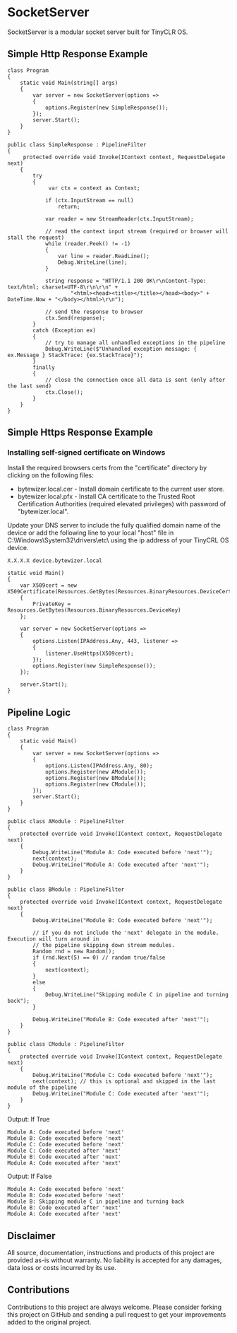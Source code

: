 # SocketServer

SocketServer is a modular socket server built for TinyCLR OS.



## Simple Http Response Example

```CSharp
class Program
{
    static void Main(string[] args)
    {
        var server = new SocketServer(options =>
        {
            options.Register(new SimpleResponse());
        });
        server.Start();
    }
}

public class SimpleResponse : PipelineFilter
{
     protected override void Invoke(IContext context, RequestDelegate next)
    {       
        try
        {
             var ctx = context as Context;

            if (ctx.InputStream == null)
                return;
            
            var reader = new StreamReader(ctx.InputStream);

            // read the context input stream (required or browser will stall the request)
            while (reader.Peek() != -1)
            {
                var line = reader.ReadLine();
                Debug.WriteLine(line);
            }

            string response = "HTTP/1.1 200 OK\r\nContent-Type: text/html; charset=UTF-8\r\n\r\n" +
                    "<html><head><title></title></head><body>" + DateTime.Now + "</body></html>\r\n");

            // send the response to browser
            ctx.Send(response);           
        }
        catch (Exception ex)
        {
            // try to manage all unhandled exceptions in the pipeline
            Debug.WriteLine($"Unhandled exception message: { ex.Message } StackTrace: {ex.StackTrace}");
        }
        finally
        {
            // close the connection once all data is sent (only after the last send)
            ctx.Close();
        }
    }
}
```

## Simple Https Response Example

### Installing self-signed certificate on Windows

Install the required browsers certs from the "certificate" directory by clicking on the following files:

* bytewizer.local.cer - Install domain certificate to the current user store.
* bytewizer.local.pfx - Install CA certificate to the Trusted Root Certification Authorities (required elevated privileges) with password of "bytewizer.local".

Update your DNS server to include the fully qualified domain name of the device or add the following line to your local "host" file in C:\Windows\System32\drivers\etc\ using the ip address of your TinyCRL OS device.

```console
X.X.X.X device.bytewizer.local  
```

```CSharp
static void Main()
{
    var X509cert = new X509Certificate(Resources.GetBytes(Resources.BinaryResources.DeviceCert))
    {
        PrivateKey = Resources.GetBytes(Resources.BinaryResources.DeviceKey)
    };

    var server = new SocketServer(options =>
    {
        options.Listen(IPAddress.Any, 443, listener =>
        {
            listener.UseHttps(X509cert);
        });
        options.Register(new SimpleResponse());
    });

    server.Start();
}
```

## Pipeline Logic

```CSharp
class Program
{
    static void Main()
    {
        var server = new SocketServer(options =>
        {
            options.Listen(IPAddress.Any, 80);
            options.Register(new AModule());
            options.Register(new BModule());
            options.Register(new CModule());
        });
        server.Start();
    }
}

public class AModule : PipelineFilter
{
    protected override void Invoke(IContext context, RequestDelegate next)
    {
        Debug.WriteLine("Module A: Code executed before 'next'");
        next(context);
        Debug.WriteLine("Module A: Code executed after 'next'");
    }
}

public class BModule : PipelineFilter
{
    protected override void Invoke(IContext context, RequestDelegate next)
    {
        Debug.WriteLine("Module B: Code executed before 'next'");

        // if you do not include the 'next' delegate in the module. Execution will turn around in
        // the pipeline skipping down stream modules.  
        Random rnd = new Random();
        if (rnd.Next(5) == 0) // random true/false
        {
            next(context);
        }
        else
        {
            Debug.WriteLine("Skipping module C in pipeline and turning back");
        }

        Debug.WriteLine("Module B: Code executed after 'next'");
    }
}

public class CModule : PipelineFilter
{
    protected override void Invoke(IContext context, RequestDelegate next)
    {
        Debug.WriteLine("Module C: Code executed before 'next'");
        next(context); // this is optional and skipped in the last module of the pipeline
        Debug.WriteLine("Module C: Code executed after 'next'");
    }
}
```

Output: If True

```console
Module A: Code executed before 'next'
Module B: Code executed before 'next'
Module C: Code executed before 'next'
Module C: Code executed after 'next'
Module B: Code executed after 'next'
Module A: Code executed after 'next'
```

Output: If False

```console
Module A: Code executed before 'next'
Module B: Code executed before 'next'
Module B: Skipping module C in pipeline and turning back
Module B: Code executed after 'next'
Module A: Code executed after 'next'
```

## Disclaimer

All source, documentation, instructions and products of this project are provided as-is without warranty. No liability is accepted for any damages, data loss or costs incurred by its use.

## Contributions

Contributions to this project are always welcome. Please consider forking this project on GitHub and sending a pull request to get your improvements added to the original project.
